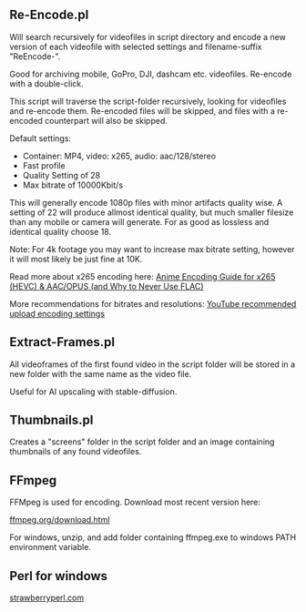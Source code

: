 ## Re-Encode.pl

Will search recursively for videofiles in script directory and encode a new version of each videofile with selected settings and filename-suffix "ReEncode-<n>".

Good for archiving mobile, GoPro, DJI, dashcam etc. videofiles. Re-encode with a double-click.

This script will traverse the script-folder recursively, looking for videofiles and re-encode them. Re-encoded files will be skipped, and files with a re-encoded counterpart will also be skipped.

Default settings:
* Container: MP4, video: x265, audio: aac/128/stereo
* Fast profile
* Quality Setting of 28
* Max bitrate of 10000Kbit/s

This will generally encode 1080p files with minor artifacts quality wise. A setting of 22 will produce allmost identical quality, but much smaller filesize than any mobile or camera will generate. For as good as lossless and identical quality choose 18.

Note: For 4k footage you may want to increase max bitrate setting, however it will most likely be just fine at 10K.

Read more about x265 encoding here: [Anime Encoding Guide for x265 (HEVC) & AAC/OPUS (and Why to Never Use FLAC)](https://kokomins.wordpress.com/2019/10/10/anime-encoding-guide-for-x265-and-why-to-never-use-flac/)

More recommendations for bitrates and resolutions: [YouTube recommended upload encoding settings](https://support.google.com/youtube/answer/1722171?sjid=181486248341066613-EU)

## Extract-Frames.pl

All videoframes of the first found video in the script folder will be stored in a new folder with the same name as the video file.

Useful for AI upscaling with stable-diffusion.

## Thumbnails.pl

Creates a "screens" folder in the script folder and an image containing <n> thumbnails of any found videofiles.

## FFmpeg

FFMpeg is used for encoding. Download most recent version here:

[ffmpeg.org/download.html](https://ffmpeg.org/download.html)

For windows, unzip, and add folder containing ffmpeg.exe to windows PATH environment variable.

## Perl for windows

[strawberryperl.com](https://strawberryperl.com/)


